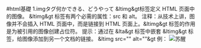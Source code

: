 #html基礎
  1.imgタグ何かできる、どうやって
  &ltimg&gt标签定义 HTML 页面中的图像。
  &ltimg&gt 标签有两个必需的属性：src 和 alt。
  注释：从技术上讲，图像并不会插入 HTML 页面中，而是链接到 HTML 页面上。&ltimg&gt 标签的作用是为被引用的图像创建占位符。
  提示：通过在 &lta&gt 标签中嵌套 &ltimg&gt 标签，给图像添加到另一个文档的链接。
  &ltimg src="" alt=""&gt
  例：
  <img src="https://image.huanghepiao.com/d/file/20200807/7438d5764874a30c4a5c0c8cf8e1b649.png" alt="苏醒">